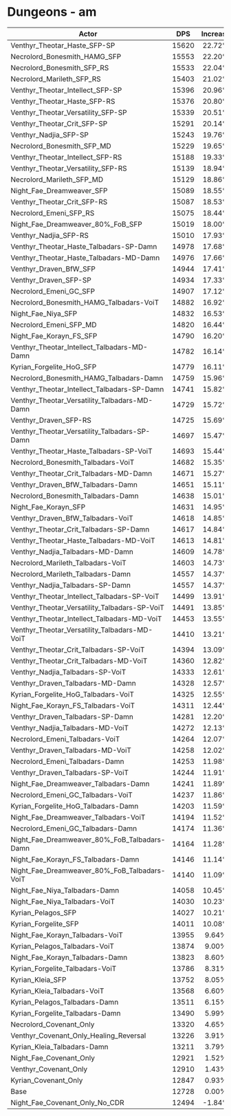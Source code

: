 # Dungeons - am
| Actor | DPS | Increase |
|---|:---:|:---:|
|Venthyr_Theotar_Haste_SFP-SP|15620|22.72%|
|Necrolord_Bonesmith_HAMG_SFP|15553|22.20%|
|Necrolord_Bonesmith_SFP_RS|15533|22.04%|
|Necrolord_Marileth_SFP_RS|15403|21.02%|
|Venthyr_Theotar_Intellect_SFP-SP|15396|20.96%|
|Venthyr_Theotar_Haste_SFP-RS|15376|20.80%|
|Venthyr_Theotar_Versatility_SFP-SP|15339|20.51%|
|Venthyr_Theotar_Crit_SFP-SP|15291|20.14%|
|Venthyr_Nadjia_SFP-SP|15243|19.76%|
|Necrolord_Bonesmith_SFP_MD|15229|19.65%|
|Venthyr_Theotar_Intellect_SFP-RS|15188|19.33%|
|Venthyr_Theotar_Versatility_SFP-RS|15139|18.94%|
|Necrolord_Marileth_SFP_MD|15129|18.86%|
|Night_Fae_Dreamweaver_SFP|15089|18.55%|
|Venthyr_Theotar_Crit_SFP-RS|15087|18.53%|
|Necrolord_Emeni_SFP_RS|15075|18.44%|
|Night_Fae_Dreamweaver_80%_FoB_SFP|15019|18.00%|
|Venthyr_Nadjia_SFP-RS|15010|17.93%|
|Venthyr_Theotar_Haste_Talbadars-SP-Damn|14978|17.68%|
|Venthyr_Theotar_Haste_Talbadars-MD-Damn|14976|17.66%|
|Venthyr_Draven_BfW_SFP|14944|17.41%|
|Venthyr_Draven_SFP-SP|14934|17.33%|
|Necrolord_Emeni_GC_SFP|14907|17.12%|
|Necrolord_Bonesmith_HAMG_Talbadars-VoiT|14882|16.92%|
|Night_Fae_Niya_SFP|14832|16.53%|
|Necrolord_Emeni_SFP_MD|14820|16.44%|
|Night_Fae_Korayn_FS_SFP|14790|16.20%|
|Venthyr_Theotar_Intellect_Talbadars-MD-Damn|14782|16.14%|
|Kyrian_Forgelite_HoG_SFP|14779|16.11%|
|Necrolord_Bonesmith_HAMG_Talbadars-Damn|14759|15.96%|
|Venthyr_Theotar_Intellect_Talbadars-SP-Damn|14741|15.82%|
|Venthyr_Theotar_Versatility_Talbadars-MD-Damn|14729|15.72%|
|Venthyr_Draven_SFP-RS|14725|15.69%|
|Venthyr_Theotar_Versatility_Talbadars-SP-Damn|14697|15.47%|
|Venthyr_Theotar_Haste_Talbadars-SP-VoiT|14693|15.44%|
|Necrolord_Bonesmith_Talbadars-VoiT|14682|15.35%|
|Venthyr_Theotar_Crit_Talbadars-MD-Damn|14671|15.27%|
|Venthyr_Draven_BfW_Talbadars-Damn|14651|15.11%|
|Necrolord_Bonesmith_Talbadars-Damn|14638|15.01%|
|Night_Fae_Korayn_SFP|14631|14.95%|
|Venthyr_Draven_BfW_Talbadars-VoiT|14618|14.85%|
|Venthyr_Theotar_Crit_Talbadars-SP-Damn|14617|14.84%|
|Venthyr_Theotar_Haste_Talbadars-MD-VoiT|14613|14.81%|
|Venthyr_Nadjia_Talbadars-MD-Damn|14609|14.78%|
|Necrolord_Marileth_Talbadars-VoiT|14603|14.73%|
|Necrolord_Marileth_Talbadars-Damn|14557|14.37%|
|Venthyr_Nadjia_Talbadars-SP-Damn|14557|14.37%|
|Venthyr_Theotar_Intellect_Talbadars-SP-VoiT|14499|13.91%|
|Venthyr_Theotar_Versatility_Talbadars-SP-VoiT|14491|13.85%|
|Venthyr_Theotar_Intellect_Talbadars-MD-VoiT|14453|13.55%|
|Venthyr_Theotar_Versatility_Talbadars-MD-VoiT|14410|13.21%|
|Venthyr_Theotar_Crit_Talbadars-SP-VoiT|14394|13.09%|
|Venthyr_Theotar_Crit_Talbadars-MD-VoiT|14360|12.82%|
|Venthyr_Nadjia_Talbadars-SP-VoiT|14333|12.61%|
|Venthyr_Draven_Talbadars-MD-Damn|14328|12.57%|
|Kyrian_Forgelite_HoG_Talbadars-VoiT|14325|12.55%|
|Night_Fae_Korayn_FS_Talbadars-VoiT|14311|12.44%|
|Venthyr_Draven_Talbadars-SP-Damn|14281|12.20%|
|Venthyr_Nadjia_Talbadars-MD-VoiT|14272|12.13%|
|Necrolord_Emeni_Talbadars-VoiT|14264|12.07%|
|Venthyr_Draven_Talbadars-MD-VoiT|14258|12.02%|
|Necrolord_Emeni_Talbadars-Damn|14253|11.98%|
|Venthyr_Draven_Talbadars-SP-VoiT|14244|11.91%|
|Night_Fae_Dreamweaver_Talbadars-Damn|14241|11.89%|
|Necrolord_Emeni_GC_Talbadars-VoiT|14237|11.86%|
|Kyrian_Forgelite_HoG_Talbadars-Damn|14203|11.59%|
|Night_Fae_Dreamweaver_Talbadars-VoiT|14194|11.52%|
|Necrolord_Emeni_GC_Talbadars-Damn|14174|11.36%|
|Night_Fae_Dreamweaver_80%_FoB_Talbadars-Damn|14164|11.28%|
|Night_Fae_Korayn_FS_Talbadars-Damn|14146|11.14%|
|Night_Fae_Dreamweaver_80%_FoB_Talbadars-VoiT|14140|11.09%|
|Night_Fae_Niya_Talbadars-Damn|14058|10.45%|
|Night_Fae_Niya_Talbadars-VoiT|14030|10.23%|
|Kyrian_Pelagos_SFP|14027|10.21%|
|Kyrian_Forgelite_SFP|14011|10.08%|
|Night_Fae_Korayn_Talbadars-VoiT|13955|9.64%|
|Kyrian_Pelagos_Talbadars-VoiT|13874|9.00%|
|Night_Fae_Korayn_Talbadars-Damn|13823|8.60%|
|Kyrian_Forgelite_Talbadars-VoiT|13786|8.31%|
|Kyrian_Kleia_SFP|13752|8.05%|
|Kyrian_Kleia_Talbadars-VoiT|13568|6.60%|
|Kyrian_Pelagos_Talbadars-Damn|13511|6.15%|
|Kyrian_Forgelite_Talbadars-Damn|13490|5.99%|
|Necrolord_Covenant_Only|13320|4.65%|
|Venthyr_Covenant_Only_Healing_Reversal|13226|3.91%|
|Kyrian_Kleia_Talbadars-Damn|13211|3.79%|
|Night_Fae_Covenant_Only|12921|1.52%|
|Venthyr_Covenant_Only|12910|1.43%|
|Kyrian_Covenant_Only|12847|0.93%|
|Base|12728|0.00%|
|Night_Fae_Covenant_Only_No_CDR|12494|-1.84%|
